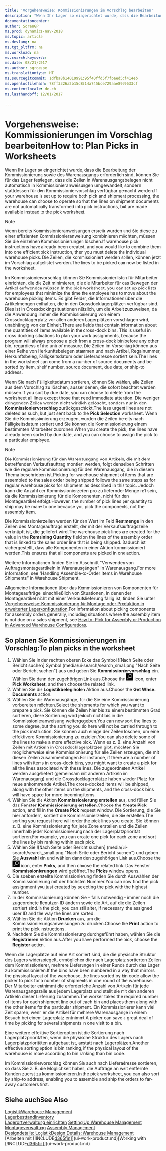 ```yaml
---
title: 'Vorgehensweise: Kommissionierungen im Vorschlag bearbeiten'
description: "Wenn Ihr Lager so eingerichtet wurde, dass die Bearbeitung der Kommissionierung sowie des Warenausgangs erforderlich sind, können Sie für das Lager festlegen, dass die Zeilen in Warenausgangsbelegen nicht automatisch in Kommissionieranweisungen umgewandelt, sondern stattdessen für den Kommissioniervorschlag verfügbar gemacht werden."
documentationcenter: 
author: SorenGP
ms.prod: dynamics-nav-2018
ms.topic: article
ms.devlang: na
ms.tgt_pltfrm: na
ms.workload: na
ms.search.keywords: 
ms.date: 08/21/2017
ms.author: sgroespe
ms.translationtype: HT
ms.sourcegitcommit: 1dfba8b14019991c95f40ffd5f7fbaed5df414eb
ms.openlocfilehash: 78ff3326a2b15d8314a745bce729aae8939633cf
ms.contentlocale: de-ch
ms.lasthandoff: 12/01/2017

---
```

# <a name="how-to-plan-picks-in-worksheets"></a><span data-ttu-id="75299-103">Vorgehensweise: Kommissionierungen im Vorschlag bearbeiten</span><span class="sxs-lookup"><span data-stu-id="75299-103">How to: Plan Picks in Worksheets</span></span>
<span data-ttu-id="75299-104">Wenn Ihr Lager so eingerichtet wurde, dass die Bearbeitung der Kommissionierung sowie des Warenausgangs erforderlich sind, können Sie für das Lager festlegen, dass die Zeilen in Warenausgangsbelegen nicht automatisch in Kommissionieranweisungen umgewandelt, sondern stattdessen für den Kommissioniervorschlag verfügbar gemacht werden.</span><span class="sxs-lookup"><span data-stu-id="75299-104">If your warehouse is set up to require both pick and shipment processing, the warehouse can choose to operate so that the lines on shipment documents are not automatically transformed into pick instructions, but are made available instead to the pick worksheet.</span></span>  

> [!NOTE]  
>  <span data-ttu-id="75299-105">Wenn bereits Kommissionieranweisungen erstellt wurden und Sie diese zu einer effizienten Kommissionieranweisung kombinieren möchten, müssen Sie die einzelnen Kommissionierungen löschen.</span><span class="sxs-lookup"><span data-stu-id="75299-105">If warehouse pick instructions have already been created, and you would like to combine them into one efficient pick instruction, then you must delete the individual warehouse picks.</span></span> <span data-ttu-id="75299-106">Die Zeilen, die kommissioniert werden sollen, können jetzt im Vorschlag aufgelistet werden.</span><span class="sxs-lookup"><span data-stu-id="75299-106">The lines to be picked can now be listed in the worksheet.</span></span>  

<span data-ttu-id="75299-107">Im Kommissioniervorschlag können Sie Kommissionierlisten für Mitarbeiter einrichten, die die Zeit minimieren, die die Mitarbeiter für das Bewegen der Artikel aufwenden müssen.</span><span class="sxs-lookup"><span data-stu-id="75299-107">In the pick worksheet, you can set up pick lists for employees that minimize the time the employee has to move about the warehouse picking items.</span></span> <span data-ttu-id="75299-108">Es gibt Felder, die Informationen über die Artikelmengen enthalten, die in den Crossdocklagerplätzen verfügbar sind. Dies ist in Crossdockingsituationen nützlich, um die Arbeit zuzuweisen, da die Anwendung immer die Kommissionierung von einem Crossdocklagerplatz vor allen anderen Lagerplätzen vorschlagen wird, unabhängig von der Einheit.</span><span class="sxs-lookup"><span data-stu-id="75299-108">There are fields that contain information about the quantities of items available in the cross-dock bins. This is useful in cross docking situations to plan your work assignments, because the program will always propose a pick from a cross-dock bin before any other bin, regardless of the unit of measure.</span></span> <span data-ttu-id="75299-109">Die Zeilen im Vorschlag können aus einer Reihe von Herkunftsbelegen stammen und nach Artikel, Regalnummer, Herkunftsbeleg, Fälligkeitsdatum oder Lieferadresse sortiert sein.</span><span class="sxs-lookup"><span data-stu-id="75299-109">The lines in the worksheet can come from a number of source documents and be sorted by item, shelf number, source document, due date, or ship-to address.</span></span>  

<span data-ttu-id="75299-110">Wenn Sie nach Fälligkeitsdatum sortieren, können Sie wählen, alle Zeilen aus dem Vorschlag zu löschen, ausser denen, die sofort beachtet werden müssen.</span><span class="sxs-lookup"><span data-stu-id="75299-110">If you sort by due date, you can choose to delete from the worksheet all lines except those that need immediate attention.</span></span> <span data-ttu-id="75299-111">Die weniger dringenden Zeilen werden nicht wirklich gelöscht, sondern nur in den **Kommissioniervorschlag** zurückgeschickt.</span><span class="sxs-lookup"><span data-stu-id="75299-111">The less urgent lines are not deleted as such, but just sent back to the **Pick Selection** worksheet.</span></span> <span data-ttu-id="75299-112">Wenn Sie die Kommissionierung erzeugen, wurden die Zeilen bereits nach Fälligkeitsdatum sortiert und Sie können die Kommissionierung einem bestimmten Mitarbeiter zuordnen.</span><span class="sxs-lookup"><span data-stu-id="75299-112">When you create the pick, the lines have already been sorted by due date, and you can choose to assign the pick to a particular employee.</span></span>  

> [!NOTE]  
>  <span data-ttu-id="75299-113">Die Kommissionierung für den Warenausgang von Artikeln, die mit dem betreffenden Verkaufsauftrag montiert werden, folgt denselben Schritten wie die reguläre Kommissionierung für den Warenausgang, die in diesem Thema beschrieben ist.</span><span class="sxs-lookup"><span data-stu-id="75299-113">Picking for warehouse shipment of items that are assembled to the sales order being shipped follows the same steps as for regular warehouse picks for shipment, as described in this topic.</span></span> <span data-ttu-id="75299-114">Jedoch kann die Anzahl der Kommissionierzeilen pro zu liefernder Menge n:1 sein, da die Kommissionierung für die Komponenten, nicht für den Montageartikel erfolgt.</span><span class="sxs-lookup"><span data-stu-id="75299-114">However, the number of pick lines per quantity to ship may be many to one because you pick the components, not the assembly item.</span></span>  
>   
>  <span data-ttu-id="75299-115">Die Kommissionierzeilen werden für den Wert im Feld **Restmenge** in den Zeilen des Montageauftrags erstellt, der mit der Verkaufsauftragszeile verknüpft ist, die geliefert wird.</span><span class="sxs-lookup"><span data-stu-id="75299-115">The warehouse pick lines are created for the value in the **Remaining Quantity** field on the lines of the assembly order that is linked to the sales order line that is being shipped.</span></span> <span data-ttu-id="75299-116">Dadurch ist sichergestellt, dass alle Komponenten in einer Aktion kommissioniert werden.</span><span class="sxs-lookup"><span data-stu-id="75299-116">This ensures that all components are picked in one action.</span></span>  
>   
>  <span data-ttu-id="75299-117">Weitere Informationen finden Sie im Abschnitt "Verwenden von Auftragsmontageartikeln in Warenausgängen" in Warenausgang.</span><span class="sxs-lookup"><span data-stu-id="75299-117">For more information, see “Handling Assemble-to-Order Items in Warehouse Shipments” in Warehouse Shipment.</span></span>  
>   
>  <span data-ttu-id="75299-118">Allgemeine Informationen über das Kommissionieren von Komponenten für Montageaufträge, einschließlich von Situationen, in denen der Montageartikel nicht mit einer Verkaufslieferung fällig ist, finden Sie unter [Vorgehensweise: Kommissionierung für Montage oder Produktion in erweiterter Lagerkonfiguration](warehouse-how-to-pick-for-internal-operations-in-advanced-warehousing.md).</span><span class="sxs-lookup"><span data-stu-id="75299-118">For information about picking components for assembly orders generally, including situations where the assembly item is not due on a sales shipment, see [How to: Pick for Assembly or Production in Advanced Warehouse Configurations](warehouse-how-to-pick-for-internal-operations-in-advanced-warehousing.md).</span></span>  

## <a name="to-plan-picks-in-the-worksheet"></a><span data-ttu-id="75299-119">So planen Sie Kommissionierungen im Vorschlag:</span><span class="sxs-lookup"><span data-stu-id="75299-119">To plan picks in the worksheet</span></span>  
1.  <span data-ttu-id="75299-120">Wählen Sie in der rechten oberen Ecke das Symbol ![Nach Seite oder Bericht suchen] Symbol (media/ui-search/search_small.png "Nach Seite oder Bericht suchen") aus und geben Sie **Kommissioniervorschlag** ein. Wählen Sie dann den zugehörigen Link aus.</span><span class="sxs-lookup"><span data-stu-id="75299-120">Choose the ![Search for Page or Report](media/ui-search/search_small.png "Search for Page or Report icon") icon, enter **Pick Worksheet**, and then choose the related link.</span></span>  
2.  <span data-ttu-id="75299-121">Wählen Sie die **Logistikbeleg holen** Aktion aus.</span><span class="sxs-lookup"><span data-stu-id="75299-121">Choose the **Get Whse. Documents** action.</span></span>  
3.  <span data-ttu-id="75299-122">Wählen Sie die Warenausgänge, für die Sie eine Kommissionierung vorbereiten möchten.</span><span class="sxs-lookup"><span data-stu-id="75299-122">Select the shipments for which you want to prepare a pick.</span></span> <span data-ttu-id="75299-123">Sie können die Zeilen hier bis zu einem bestimmten Grad sortieren, diese Sortierung wird jedoch nicht bis in die Kommissionieranweisung weitergegeben.</span><span class="sxs-lookup"><span data-stu-id="75299-123">You can now sort the lines to some degree, but the sorting you do here will not be carried through to the pick instruction.</span></span> <span data-ttu-id="75299-124">Sie können auch einige der Zeilen löschen, um eine effektivere Kommissionierung zu erzielen.</span><span class="sxs-lookup"><span data-stu-id="75299-124">You can also delete some of the lines to make a more effective pick.</span></span> <span data-ttu-id="75299-125">Wenn es z. B. eine Anzahl von Zeilen mit Artikeln in Crossdocklagerplätzen gibt, möchten Sie möglicherweise eine Kommissionierung für alle Zeilen erzeugen, die mit diesen Zeilen zusammenhängen.</span><span class="sxs-lookup"><span data-stu-id="75299-125">For instance, if there are a number of lines with items in cross-dock bins, you might want to create a pick for all the lines associated with these lines.</span></span> <span data-ttu-id="75299-126">Die zugeordneten Artikel werden ausgeliefert (gemeinsam mit anderen Artikeln im Warenausgang) und die Crossdocklagerplätze haben wieder Platz für neue ankommende Artikel.</span><span class="sxs-lookup"><span data-stu-id="75299-126">The cross-docked items will be shipped, along with the other items on the shipments, and the cross-dock bins will have space for more incoming items.</span></span>  
4.  <span data-ttu-id="75299-127">Wählen Sie die Aktion **Kommissionierung erstellen** aus, und füllen Sie das Fenster **Kommissionierung erstellen**.</span><span class="sxs-lookup"><span data-stu-id="75299-127">Choose the **Create Pick** action, and fill in the **Create Pick** request window.</span></span> <span data-ttu-id="75299-128">Die Sortierung, die Sie hier anfordern, sortiert die Kommissionierzeilen, die Sie erstellen.</span><span class="sxs-lookup"><span data-stu-id="75299-128">The sorting you request here will order the pick lines you create.</span></span> <span data-ttu-id="75299-129">Sie können z. B. eine Kommissionierung für jede Zone erstellen und die Zeilen innerhalb jeder Kommissionierung nach der Lagerplatzpriorität sortieren.</span><span class="sxs-lookup"><span data-stu-id="75299-129">For example, you can create one pick for each zone and sort the lines by bin ranking within each pick.</span></span>  
5.  <span data-ttu-id="75299-130">Wählen Sie ![Nach Seite oder Bericht suchen] (media/ui-search/search_small.png "Nach Seite oder Bericht suchen") und geben Sie **Auswahl** ein und wählen dann den zugehörigen Link aus.</span><span class="sxs-lookup"><span data-stu-id="75299-130">Choose the ![Search for Page or Report](media/ui-search/search_small.png "Search for Page or Report icon") icon, enter **Picks**, and then choose the related link.</span></span> <span data-ttu-id="75299-131">Das Fenster **Kommissionierungen** wird geöffnet.</span><span class="sxs-lookup"><span data-stu-id="75299-131">The **Picks** window opens.</span></span>  
6.  <span data-ttu-id="75299-132">Die soeben erstellte Kommissionierung finden Sie durch Auswählen der Kommissionierung mit der höchsten Nummer.</span><span class="sxs-lookup"><span data-stu-id="75299-132">You can now find the pick assignment you just created by selecting the pick with the highest number.</span></span>  
7.  <span data-ttu-id="75299-133">In der Kommissionierung können Sie – falls notwendig – immer noch die zugeordnete Benutzer-ID ändern sowie die Art, auf die die Zeilen sortiert sind.</span><span class="sxs-lookup"><span data-stu-id="75299-133">In the pick, you can still alter, if necessary, the assigned user ID and the way the lines are sorted.</span></span>  
8.  <span data-ttu-id="75299-134">Wählen Sie die Aktion **Drucken** aus, um die Kommissionierungsanweisungen zu drucken.</span><span class="sxs-lookup"><span data-stu-id="75299-134">Choose the **Print** action to print the pick instructions.</span></span>  
9. <span data-ttu-id="75299-135">Nachdem Sie die Kommissionierung durchgeführt haben, wählen Sie die **Registrieren** Aktion aus.</span><span class="sxs-lookup"><span data-stu-id="75299-135">After you have performed the pick, choose the **Register** action.</span></span>  

<span data-ttu-id="75299-136">Wenn die Lagerplätze auf eine Art sortiert sind, die die physische Struktur des Lagers widerspiegelt, ermöglichen die nach Lagerplatz sortierten Zeilen dem Kommissionierer, mehrere Lieferungen in einer Runde durch das Lager zu kommissionieren.</span><span class="sxs-lookup"><span data-stu-id="75299-136">If the bins have been numbered in a way that mirrors the physical layout of the warehouse, the lines sorted by bin code allow the picker to pick for a number of shipments in one round of the warehouse.</span></span> <span data-ttu-id="75299-137">Der Mitarbeiter entnimmt die erforderliche Anzahl von Artikeln für jede Warenausgangszeile aus jedem Lagerplatz und stellt sie mit den anderen Artikeln dieser Lieferung zusammen.</span><span class="sxs-lookup"><span data-stu-id="75299-137">The worker takes the required number of items for each shipment line out of each bin and places them along with the other items for the particular shipment.</span></span> <span data-ttu-id="75299-138">Ein Kommissionierer kann viel Zeit sparen, wenn er die Artikel für mehrere Warenausgänge in einem Besuch bei einem Lagerplatz entnimmt.</span><span class="sxs-lookup"><span data-stu-id="75299-138">A picker can save a great deal of time by picking for several shipments in one visit to a bin.</span></span>  

<span data-ttu-id="75299-139">Eine weitere effektive Sortieroption ist die Sortierung nach Lagerplatzprioritäten, wenn die physische Struktur des Lagers nach Lagerplatzprioritäten aufgebaut ist, anstatt nach Lagerplätzen.</span><span class="sxs-lookup"><span data-stu-id="75299-139">Another effective sorting option is bin ranking, if the physical layout of the warehouse is more according to bin ranking than bin code.</span></span>  

<span data-ttu-id="75299-140">Im Kommissioniervorschlag können Sie auch nach Lieferadresse sortieren, so dass Sie z. B. die Möglichkeit haben, die Aufträge an weit entfernte Kunden zuerst zu kommissionieren.</span><span class="sxs-lookup"><span data-stu-id="75299-140">In the pick worksheet, you can also sort by ship-to address, enabling you to assemble and ship the orders to far-away customers first.</span></span>  

## <a name="see-also"></a><span data-ttu-id="75299-141">Siehe auch</span><span class="sxs-lookup"><span data-stu-id="75299-141">See Also</span></span>
[<span data-ttu-id="75299-142">Logistik</span><span class="sxs-lookup"><span data-stu-id="75299-142">Warehouse Management</span></span>](warehouse-manage-warehouse.md)  
[<span data-ttu-id="75299-143">Lagerbesttand</span><span class="sxs-lookup"><span data-stu-id="75299-143">Inventory</span></span>](inventory-manage-inventory.md)  
<span data-ttu-id="75299-144">[Lagerortverwaltung einrichten](warehouse-setup-warehouse.md)   </span><span class="sxs-lookup"><span data-stu-id="75299-144">[Setting Up Warehouse Management](warehouse-setup-warehouse.md)   </span></span>  
<span data-ttu-id="75299-145">[Montageverwaltung](assembly-assemble-items.md)  </span><span class="sxs-lookup"><span data-stu-id="75299-145">[Assembly Management](assembly-assemble-items.md)  </span></span>  
[<span data-ttu-id="75299-146">Designdetails: Logistik</span><span class="sxs-lookup"><span data-stu-id="75299-146">Design Details: Warehouse Management</span></span>](design-details-warehouse-management.md)  
<span data-ttu-id="75299-147">[Arbeiten mit [!INCLUDE[d365fin](includes/d365fin_md.md)]](ui-work-product.md)</span><span class="sxs-lookup"><span data-stu-id="75299-147">[Working with [!INCLUDE[d365fin](includes/d365fin_md.md)]](ui-work-product.md)</span></span>

